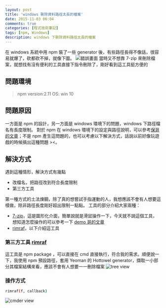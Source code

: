```yaml
---
layout: post
title: 'windows 刪除資料路徑太長的檔案'
date: 2015-11-03 06:04
comments: true
categories: [程式技術筆記]
tags: [npm, Windows]
description: windows 下刪除資料路徑太長的檔案
---
```

在 windows 系統中用 npm 裝了一些 generator 後，有些路徑長得不像話，很容易就爆了，砍都砍不掉，就像下圖。
![錯誤畫面](https://lh3.googleusercontent.com/rXVaO5P7DzoiqKni0kj4_wutFahG_OYtlF0mIUUFaUkDOHxlLPbeQlfIH3yCIRCccXLuF34TNqRz9Ag_iHvei6HWx3rUY_-t-fKg1CxqyYgA8i5r8EwOJlqdPIa6spLltNzo9dSoxnucWQg1Ru9dp32vHPn7z8C5twGKOZ0ny9bPPwu8bzQUA519Su5gJVs1RwbtkwhMoFITgo8v6rgVsv9CmOf7ZgPfUlTuovaA4MdFU__cRKL1R1E5TpRK1NyWeh8-F0j28yeUvMd8XNJ0pIDxb5WojZrpEVKTA600po4ijjEobVl062iLNPRbiQi1VeIz8wgjB3_r-I5XNMjzP2Jq3FnKStoMaS1KKV5IWQcIfnIFizaIhTjF2QrBb5hYVymhpvGAVxMpM7PY6-TTCprC8mwcOqFwDygehXDXxX_2kwwfeW9Xucs9SduCDkE-gKIKp4C40bRnONpmQeNkKAfoA5y1kzcJ7GGz9vZEDPpzQkF3ocQaMBzoK-HOq48OptfLPDzciQxNWG6fGdviku2oJcM-Rk0HAJTNLbgCM0T-RGRCptUIpNt8Myw4IvmLFxPWkuB4aO5Zq905nR6lOr3tfVcmjUnVGKHHmzmD6lJAS__12H1n0eTHdTz3MYY5jbxNdqJnQ8c-XBNDSQp0szHs2bfSzIRqWDmYTQPamA=w447-h252-no)
當時又不想靠 7-zip 來刪除檔案，就想找有沒有便利的工具直接下指令刪除了，剛好看到這工具挺方便的

## 問題環境
> npm version:2.11
> OS: win 10

## 問題原因
一方面是 npm 的設計，另一方面是 windows 環境下的問題，windows 下路徑檔名有長度限制。
對於 npm 在 windows 環境下的設定與路徑說明，可以參考[保哥的文章][3]；不是 npm 產生這問題的，也可以考慮以下解決方式，話說以前好像玩遊戲的時候搞出這種問題 ><。

## 解決方式
遇到這種情形，解決方式有幾點
* 改檔名，把路徑改到符合長度限制
* 第三方工具

第一種方式的土法煉鋼，除了真的想嘗試手指運動的人，我想應該不會有人想要這樣做，除非路徑長度剛好超出限制一點點。
工具的部分介紹大家兩種：
* [7-zip][4]，這是圖形化介面，簡單說就是滑鼠操作一下，今天就不說這個工具，想知道怎麼操作的可以參考一下 [demo 哥的文章][5]
* [rimraf][1]，以下介紹這工具

### 第三方工具 [rimraf][1]
這工具是 npm package ，可以直接在 cmd 直接執行，符合我的需求。順便說一下，我使用 npm 預設路徑，套用 Yeoman 的 Hottowel generator，擷取一小部分其檔案結構來看，應該不會有人想要一一刪除檔案
![tree view](https://lh3.googleusercontent.com/DvycZCZQfeRyBfAnYa96kzmdnkjQWRzU9mgocf69zvcWuVlClZDVGS6JpXuJYFUDzYsQG-ffb_J417fDAsw3_-BubvCZ1bKvSwr1nweKPeV7sbk0t8NqfVjL2aOTND0vsq7MxZEVnJZiZqWRV8vipXU3HtLzDjztbzidoSdLntQyleSuASh9Aq9nRh-5vSCnEe-gzjyuFjz6QHu60cd_GSk_2B25WouQ3wYy5XyjU8Vfa9VSB3UuvjwaFROVTkUqiDWT8Kv6LuHAdZpMA4zGlSKqjHKdJDlYbx6a6xwbTYlPSt5IW9EY_3ReUQF9G6PkssDJNUR9p3vJzmSBfYdEEtKE4sakaqIqfVbuQkcPHJGiV2iFTDEmGxi7EI6E5iFgdiiaTMoLUbUj1B6FqE1UKlh4VWUBMCtxNyFUBnYOHzPHxaga34WLNPyZjKVT7v3lk-ahamY1Yhr-JjzIJk2AXH86YzpklDugnEftQ-WaDI9zxYK8dj97fsDXCCJX3EuxwxhwTMD8Cnca02q2443r8QHGOnks0ktKeoAybyGyb-V_iSXGN5tlB0gNuu_a2Zh5eA2vVFmLEyqLfg3AtTCXU978f0c-3Q1eCjW4aaHPwXdT4yOd9Y1zyPNvypvLptmEDrFQXfk3FBT7sCU4Epb4rnekvO2x6cKq-NX51cqeVw=w556-h920-no)

### 操作方式
``` bash
rimraf(f, callback)
```
![cmder view](https://lh3.googleusercontent.com/Rhhc_xhnUAqu3EIjvi7GWVk-bBKo_uJl98tRb8fYqTTPzx7qy9HUZr3kLlY2Zu2wbEcgyADVO0cqz-aGlyu07nmIQIdRBDD18J2sDuUgkTvmy72-ivf5qGgVo5DBbp7uIa7iUE1N67oA_oOgfe7VZnl6fNAzOee_BkuYmfMWDfAhuzWOr2DmFjcRFHtQn9laFvnlZLb9Qgm-zNoeeEUj5v0q0U50abj541WZ7zi4Y_HkulE90NSSE9OvfmGVNGDTvCobo75bjpEDTtESQS4HDINEoSO1I46SXKLv4JmysX-J0Y56L8RfcvJSc1XI5F8TKg3eVb46xrS8LMKymVm017ts9ym35QOvrethO5OTKUaIcmqjwed5OCM2vbbhM4xyY-emvaYA9bSCO1qJS_NtPwXFVn5Iz8un9a6p4SqbcRqUJ88zftBT92pelP76YEEQGWIuGyZ4LoI8UgJPGCu95t6xVeED_1vNrsAt5jUvEkHEwhrRg2srtO7HOIIYtudV4r6p41c5I3L2jsTfN9NeSS-KxWr3jnS-RzuPhJAHIvq47Zf5VmB3Nb3b5HChAENSsGR10Pj7Wsrhp7Z6_S-X2SG-MFRGVatio9tveJaaK7ZylIr0nxx6J2m8BUFL4XaeFhrAAUGlMInwXsxfM0l7gHJ7LwP8wDnmQy0QDmCc-g=w213-h129-no)

[1]: https://www.npmjs.com/package/rimraf "rimraf"
[2]: http://www.nikola-breznjak.com/blog/nodejs/how-to-delete-node_modules-folder-on-windows-machine/ 
[3]: http://blog.miniasp.com/post/2015/09/02/Change-npm-default-global-installation-directory-for-nodejs-modules-in-Windows.aspx "保哥 如何在 Windows 平台變更 Node.js / npm 全域模組的預設安裝路徑"
[4]: http://www.7-zip.org/ "7-zip"
[5]: http://demo.tc/post/811 "demoshop - Windows 系統中資料路徑太長無法刪除的解決辦法"